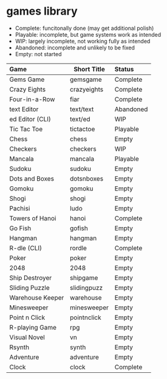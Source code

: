 # games library

* Complete: funcitonally done (may get additional polish)
* Playable: incomplete, but game systems work as intended
* WIP: largely incomplete, not working fully as intended
* Abandoned: incomplete and unlikely to be fixed
* Empty: not started 


| Game             | Short Title | Status    |
|:-----------------|-------------|:----------|
| Gems Game        | gemsgame    | Complete  |
| Crazy Eights     | crazyeights | Complete  |
| Four-in-a-Row    | fiar        | Complete  |
| text Editor      | text/text   | Abandoned |
| ed Editor (CLI)  | text/ed     | WIP       |
| Tic Tac Toe      | tictactoe   | Playable  |
| Chess            | chess       | Empty     |
| Checkers         | checkers    | WIP       |
| Mancala          | mancala     | Playable  |
| Sudoku           | sudoku      | Empty     |
| Dots and Boxes   | dotsnboxes  | Empty     |
| Gomoku           | gomoku      | Empty     |
| Shogi            | shogi       | Empty     |
| Pachisi          | ludo        | Empty     |
| Towers of Hanoi  | hanoi       | Complete  |
| Go Fish          | gofish      | Empty     |
| Hangman          | hangman     | Empty     |
| R-dle (CLI)      | rordle      | Complete  |
| Poker            | poker       | Empty     |
| 2048             | 2048        | Empty     |
| Ship Destroyer   | shipgame    | Empty     |
| Sliding Puzzle   | slidingpuzz | Empty     |
| Warehouse Keeper | warehouse   | Empty     |
| Minesweeper      | minesweeper | Empty     |
| Point n Click    | pointnclick | Empty     |
| R-playing Game   | rpg         | Empty     |
| Visual Novel     | vn          | Empty     |
| Rsynth           | synth       | Empty     |
| Adventure        | adventure   | Empty     |
| Clock            | clock       | Complete  |